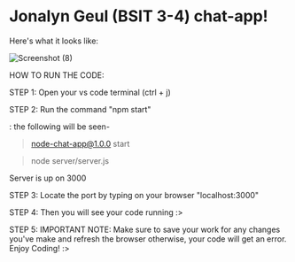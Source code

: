 # Jonalyn Geul (BSIT 3-4) chat-app!

Here's what it looks like: 

![Screenshot (8)](https://user-images.githubusercontent.com/96328041/209652498-aae0f14a-cc1a-4ab2-8dce-8ab1d52f3f7e.png)






HOW TO RUN THE CODE:


STEP 1: Open your vs code terminal (ctrl + j)

STEP 2: Run the command "npm start"
  
  : the following will be seen-
  
  
  > node-chat-app@1.0.0 start
  
  > node server/server.js    

  Server is up on 3000
  
  
  
  
STEP 3: Locate the port by typing on your browser "localhost:3000"
  
STEP 4: Then you will see your code running :>
  
STEP 5: IMPORTANT NOTE: Make sure to save your work for any changes you've make and refresh the browser otherwise, your code will get an error. Enjoy Coding! :>
